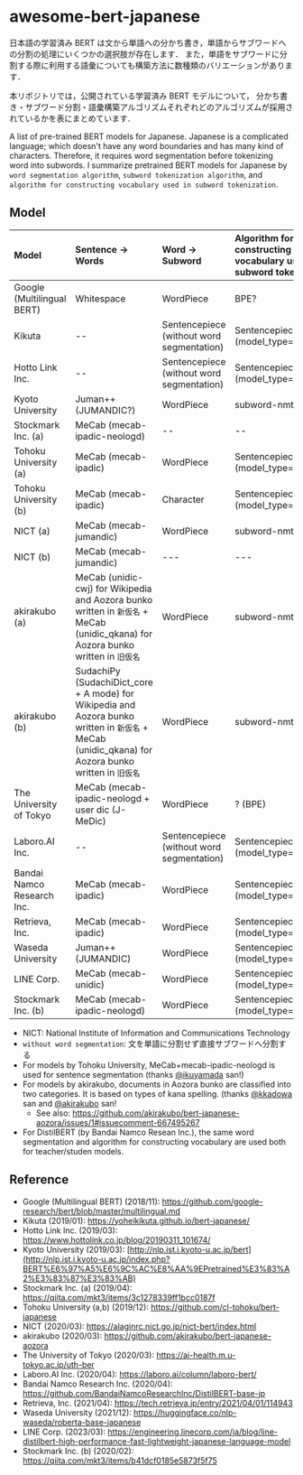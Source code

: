 # awesome-bert-japanese

日本語の学習済み BERT は文から単語への分かち書き，単語からサブワードへの分割の処理にいくつかの選択肢が存在します．
また，単語をサブワードに分割する際に利用する語彙についても構築方法に数種類のバリエーションがあります．

本リポジトリでは，公開されている学習済み BERT モデルについて，
分かち書き・サブワード分割・語彙構築アルゴリズムそれぞれどのアルゴリズムが採用されているかを表にまとめています．

A list of pre-trained BERT models for Japanese.
Japanese is a complicated language; which doesn't have any word boundaries and has many kind of characters.
Therefore, it requires word segmentation before tokenizing word into subwords.
I summarize pretrained BERT models for Japanese by `word segmentation algorithm`, `subword tokenization algorithm`, and `algorithm for constructing vocabulary used in subword tokenization`.


## Model


| Model                      | Sentence -> Words                                                                                                                                    | Word -> Subword                           | Algorithm for constructing vocabulary used in subword tokenization     |
| :------------------------- | :----------------                                                                                                                                    | :---------------------------------------- | :--------------------------------------------------------------------- |
| Google (Multilingual BERT) | Whitespace                                                                                                                                           | WordPiece                                 | BPE?                                                                   |
| Kikuta                     | --                                                                                                                                                   | Sentencepiece (without word segmentation) | Sentencepiece (model_type=unigram)                                     |
| Hotto Link Inc.            | --                                                                                                                                                   | Sentencepiece (without word segmentation) | Sentencepiece (model_type=unigram)                                     |
| Kyoto University           | Juman++ (JUMANDIC?)                                                                                                                                  | WordPiece                                 | subword-nmt (BPE)                                                      |
| Stockmark Inc. (a)         | MeCab (mecab-ipadic-neologd)                                                                                                                         | --                                        | --                                                                     |
| Tohoku University (a)      | MeCab (mecab-ipadic)                                                                                                                                 | WordPiece                                 | Sentencepiece (model_type=bpe)                                         |
| Tohoku University (b)      | MeCab (mecab-ipadic)                                                                                                                                 | Character                                 | Sentencepiece (model_type=character)                                   |
| NICT (a)                   | MeCab (mecab-jumandic)                                                                                                                               | WordPiece                                 | subword-nmt (BPE)                                                      |
| NICT (b)                   | MeCab (mecab-jumandic)                                                                                                                               | ---                                       | ---                                                                    |
| akirakubo (a)              | MeCab (unidic-cwj) for Wikipedia and Aozora bunko written in `新仮名` + MeCab (unidic_qkana) for Aozora bunko written in `旧仮名`                      | WordPiece                                 | subword-nmt (BPE)                                                      |
| akirakubo (b)              | SudachiPy (SudachiDict_core + A mode) for Wikipedia and Aozora bunko written in `新仮名` + MeCab (unidic_qkana) for Aozora bunko written in `旧仮名`   | WordPiece                                 | subword-nmt (BPE)                                                      |
| The University of Tokyo    | MeCab (mecab-ipadic-neologd + user dic (J-MeDic)                                                                                                     | WordPiece                                 | ? (BPE)                                                                |
| Laboro.AI Inc.             | --                                                                                                                                                   | Sentencepiece (without word segmentation) | Sentencepiece (model_type=unigram)                                     |
| Bandai Namco Research Inc. | MeCab (mecab-ipadic)                                                                                                                                 | WordPiece                                 | Sentencepiece (model_type=bpe)                                         |
| Retrieva, Inc.             | MeCab (mecab-ipadic)                                                                                                                                 | WordPiece                                 | Sentencepiece (model_type=bpe)                                         |
| Waseda University          | Juman++ (JUMANDIC)                                                                                                                                   | WordPiece                                 | Sentencepiece (model_type=unigram)                                     |
| LINE Corp.                 | MeCab (mecab-unidic)                                                                                                                                 | WordPiece                                 | Sentencepiece (model_type=?)                                           |
| Stockmark Inc. (b)         | MeCab (mecab-ipadic-neologd)                                                                                                                         | WordPiece                                 | Sentencepiece (model_type=?)                                           |

* NICT: National Institute of Information and Communications Technology
* `without word segmentation`: 文を単語に分割せず直接サブワードへ分割する
* For models by Tohoku University, MeCab+mecab-ipadic-neologd is used for sentence segmentation (thanks [@ikuyamada](https://github.com/ikuyamada) san!)
* For models by akirakubo, documents in Aozora bunko are classified into two categories. It is based on types of kana spelling. (thanks [@kkadowa](https://github.com/kkadowa) san and [@akirakubo](https://github.com/akirakubo) san!
  * See also: https://github.com/akirakubo/bert-japanese-aozora/issues/1#issuecomment-667495267
* For DistilBERT (by Bandai Namco Resean Inc.), the same word segmentation and algorithm for constructing vocabulary are used both for teacher/studen models.


## Reference

- Google (Multilingual BERT) (2018/11): https://github.com/google-research/bert/blob/master/multilingual.md
- Kikuta (2019/01): https://yoheikikuta.github.io/bert-japanese/
- Hotto Link Inc. (2019/03): https://www.hottolink.co.jp/blog/20190311_101674/
- Kyoto University (2019/03): [http://nlp.ist.i.kyoto-u.ac.jp/bert](http://nlp.ist.i.kyoto-u.ac.jp/index.php?BERT%E6%97%A5%E6%9C%AC%E8%AA%9EPretrained%E3%83%A2%E3%83%87%E3%83%AB)
- Stockmark Inc. (a) (2019/04): https://qiita.com/mkt3/items/3c1278339ff1bcc0187f
- Tohoku University (a,b) (2019/12): https://github.com/cl-tohoku/bert-japanese
- NICT (2020/03): https://alaginrc.nict.go.jp/nict-bert/index.html
- akirakubo (2020/03): https://github.com/akirakubo/bert-japanese-aozora
- The University of Tokyo (2020/03): https://ai-health.m.u-tokyo.ac.jp/uth-ber
- Laboro.AI Inc. (2020/04): https://laboro.ai/column/laboro-bert/
- Bandai Namco Research Inc. (2020/04): https://github.com/BandaiNamcoResearchInc/DistilBERT-base-jp
- Retrieva, Inc. (2021/04): https://tech.retrieva.jp/entry/2021/04/01/114943
- Waseda University (2021/12): https://huggingface.co/nlp-waseda/roberta-base-japanese
- LINE Corp. (2023/03): https://engineering.linecorp.com/ja/blog/line-distilbert-high-performance-fast-lightweight-japanese-language-model
- Stockmark Inc. (b) (2020/02): https://qiita.com/mkt3/items/b41dcf0185e5873f5f75
